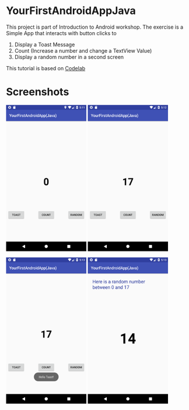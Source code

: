 # YourFirstAndroidAppJava

This project is part of Introduction to Android workshop. 
The exercise is a Simple App that interacts with button clicks to 
1. Display a Toast Message 
2. Count (Increase a number and change a TextView Value) 
3. Display a random number in a second screen

This tutorial is based on [Codelab](https://codelabs.developers.google.com/codelabs/build-your-first-android-app/index.html?index=..%2F..index#0) 

# Screenshots 
<img src="/Screenshots/appscreen1.png" width="220" height="400"> <img src="/Screenshots/appscreen2.png" width="220" height="400">

<img src="/Screenshots/appscreen3.png" width="220" height="400"> <img src="/Screenshots/appscreen4.png" width="220" height="400">
